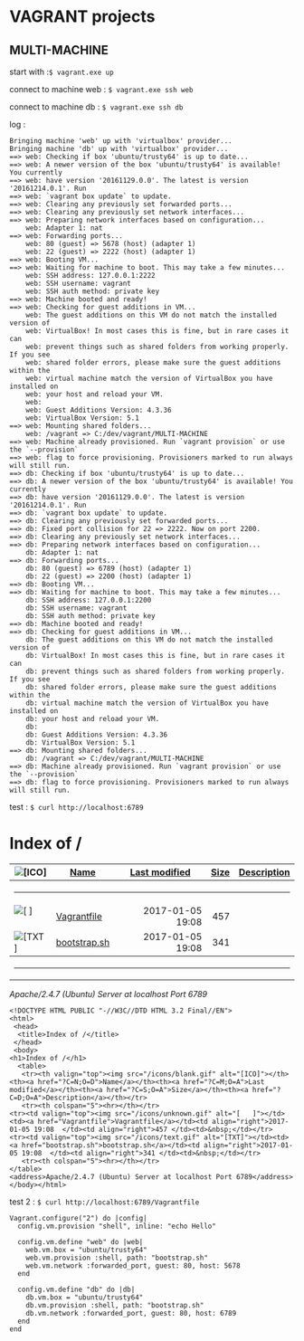 # VAGRANT projects

## MULTI-MACHINE
start with :`$ vagrant.exe up`

connect to machine web : `$ vagrant.exe ssh web`

connect to machine db  : `$ vagrant.exe ssh db`

log :
```
Bringing machine 'web' up with 'virtualbox' provider...
Bringing machine 'db' up with 'virtualbox' provider...
==> web: Checking if box 'ubuntu/trusty64' is up to date...
==> web: A newer version of the box 'ubuntu/trusty64' is available! You currently
==> web: have version '20161129.0.0'. The latest is version '20161214.0.1'. Run
==> web: `vagrant box update` to update.
==> web: Clearing any previously set forwarded ports...
==> web: Clearing any previously set network interfaces...
==> web: Preparing network interfaces based on configuration...
    web: Adapter 1: nat
==> web: Forwarding ports...
    web: 80 (guest) => 5678 (host) (adapter 1)
    web: 22 (guest) => 2222 (host) (adapter 1)
==> web: Booting VM...
==> web: Waiting for machine to boot. This may take a few minutes...
    web: SSH address: 127.0.0.1:2222
    web: SSH username: vagrant
    web: SSH auth method: private key
==> web: Machine booted and ready!
==> web: Checking for guest additions in VM...
    web: The guest additions on this VM do not match the installed version of
    web: VirtualBox! In most cases this is fine, but in rare cases it can
    web: prevent things such as shared folders from working properly. If you see
    web: shared folder errors, please make sure the guest additions within the
    web: virtual machine match the version of VirtualBox you have installed on
    web: your host and reload your VM.
    web:
    web: Guest Additions Version: 4.3.36
    web: VirtualBox Version: 5.1
==> web: Mounting shared folders...
    web: /vagrant => C:/dev/vagrant/MULTI-MACHINE
==> web: Machine already provisioned. Run `vagrant provision` or use the `--provision`
==> web: flag to force provisioning. Provisioners marked to run always will still run.
==> db: Checking if box 'ubuntu/trusty64' is up to date...
==> db: A newer version of the box 'ubuntu/trusty64' is available! You currently
==> db: have version '20161129.0.0'. The latest is version '20161214.0.1'. Run
==> db: `vagrant box update` to update.
==> db: Clearing any previously set forwarded ports...
==> db: Fixed port collision for 22 => 2222. Now on port 2200.
==> db: Clearing any previously set network interfaces...
==> db: Preparing network interfaces based on configuration...
    db: Adapter 1: nat
==> db: Forwarding ports...
    db: 80 (guest) => 6789 (host) (adapter 1)
    db: 22 (guest) => 2200 (host) (adapter 1)
==> db: Booting VM...
==> db: Waiting for machine to boot. This may take a few minutes...
    db: SSH address: 127.0.0.1:2200
    db: SSH username: vagrant
    db: SSH auth method: private key
==> db: Machine booted and ready!
==> db: Checking for guest additions in VM...
    db: The guest additions on this VM do not match the installed version of
    db: VirtualBox! In most cases this is fine, but in rare cases it can
    db: prevent things such as shared folders from working properly. If you see
    db: shared folder errors, please make sure the guest additions within the
    db: virtual machine match the version of VirtualBox you have installed on
    db: your host and reload your VM.
    db:
    db: Guest Additions Version: 4.3.36
    db: VirtualBox Version: 5.1
==> db: Mounting shared folders...
    db: /vagrant => C:/dev/vagrant/MULTI-MACHINE
==> db: Machine already provisioned. Run `vagrant provision` or use the `--provision`
==> db: flag to force provisioning. Provisioners marked to run always will still run.
```

test : `$ curl http://localhost:6789 `
<h1>Index of /</h1>
  <table>
   <tr><th valign="top"><img src="/icons/blank.gif" alt="[ICO]"></th><th><a href="?C=N;O=D">Name</a></th><th><a href="?C=M;O=A">Last modified</a></th><th><a href="?C=S;O=A">Size</a></th><th><a href="?C=D;O=A">Description</a></th></tr>
   <tr><th colspan="5"><hr></th></tr>
<tr><td valign="top"><img src="/icons/unknown.gif" alt="[   ]"></td><td><a href="Vagrantfile">Vagrantfile</a></td><td align="right">2017-01-05 19:08  </td><td align="right">457 </td><td>&nbsp;</td></tr>
<tr><td valign="top"><img src="/icons/text.gif" alt="[TXT]"></td><td><a href="bootstrap.sh">bootstrap.sh</a></td><td align="right">2017-01-05 19:08  </td><td align="right">341 </td><td>&nbsp;</td></tr>
   <tr><th colspan="5"><hr></th></tr>
</table>
<address>Apache/2.4.7 (Ubuntu) Server at localhost Port 6789</address>

```
<!DOCTYPE HTML PUBLIC "-//W3C//DTD HTML 3.2 Final//EN">
<html>
 <head>
  <title>Index of /</title>
 </head>
 <body>
<h1>Index of /</h1>
  <table>
   <tr><th valign="top"><img src="/icons/blank.gif" alt="[ICO]"></th><th><a href="?C=N;O=D">Name</a></th><th><a href="?C=M;O=A">Last modified</a></th><th><a href="?C=S;O=A">Size</a></th><th><a href="?C=D;O=A">Description</a></th></tr>
   <tr><th colspan="5"><hr></th></tr>
<tr><td valign="top"><img src="/icons/unknown.gif" alt="[   ]"></td><td><a href="Vagrantfile">Vagrantfile</a></td><td align="right">2017-01-05 19:08  </td><td align="right">457 </td><td>&nbsp;</td></tr>
<tr><td valign="top"><img src="/icons/text.gif" alt="[TXT]"></td><td><a href="bootstrap.sh">bootstrap.sh</a></td><td align="right">2017-01-05 19:08  </td><td align="right">341 </td><td>&nbsp;</td></tr>
   <tr><th colspan="5"><hr></th></tr>
</table>
<address>Apache/2.4.7 (Ubuntu) Server at localhost Port 6789</address>
</body></html>

```

test 2 : `$ curl http://localhost:6789/Vagrantfile`
```
Vagrant.configure("2") do |config|
  config.vm.provision "shell", inline: "echo Hello"

  config.vm.define "web" do |web|
    web.vm.box = "ubuntu/trusty64"
	web.vm.provision :shell, path: "bootstrap.sh"
	web.vm.network :forwarded_port, guest: 80, host: 5678
  end

  config.vm.define "db" do |db|
    db.vm.box = "ubuntu/trusty64"
	db.vm.provision :shell, path: "bootstrap.sh"
	db.vm.network :forwarded_port, guest: 80, host: 6789
  end
end

```
